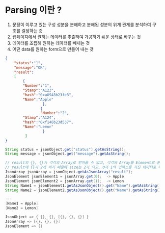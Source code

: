 # Parsing 이란 ? 
1. 문장이 이루고 있는 구성 성분을 분해하고 분해된 성분의 위계 관계를 분석하여 구조를 결정하는 것
2. 웹페이지에서 원하는 데이터를 추출하여 가공하기 쉬운 상태로 바꾸는 것
3. 데이터를 조립해 원하는 데이터를 빼내는 것
4. 어떤 data를 원하는 form으로 만들어 내는 것


```JSON
{
	"status":"1",
	"message":"OK",
	"result":
	[
		{
		"Number":"1",
		"Stamp":"A123",
		"hash":"0xa8948b23fe3",
		"Name":"Apple"
                 },
                {
                "Number":"2",
		"Stamp":"A124",
		"hash":"0xf146b23d537",
		"Name":"Lemon"
                 }
         ]
}
```

```JAVA
String status = jsonObject.get("status").getAsString();
String message = jsonObject.get("message").getAsString();

// result의 {}, {}가 각각의 Array로 받아올 수 있고, 각각의 Array를 Element로 분리가 가능하다.
// result에 {}가 2개 이기 때문에 size는 2가 되고, 0과 1의 인덱스를 가진 데이터로 나눌 수 있다.
JsonArray jsonArray = jsonObject.getAsJsonArray("result");
JsonElement jsonElement1 = jsonArray.get(0);  -> Apple
JsonElement jsonElement2 = jsonArray.get(1);  -> Lemon
String Name1 = jsonElement1.getAsJsonObject().get("Name").getAsString();
String Name2 = jsonElement2.getAsJsonObject().get("Name").getAsString();

---
[Name1 = Apple]
[Name2 = Lemon]
```

```java
JsonObject => { {}, {}, [{}, {}, {}] }
JsonArray => [{}, {}, {}]
JsonElement => {} 
```
